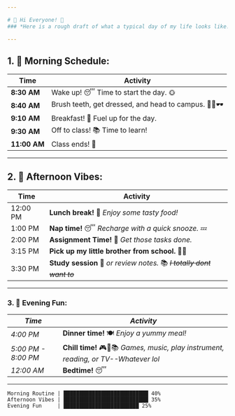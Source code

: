 ```yaml
---

# 🌟 Hi Everyone! 🌟  
### *Here is a rough draft of what a typical day of my life looks like!* 😊

---
```


## 1. 🌅 **Morning Schedule:**
| **Time** | **Activity**                          |
|----------|---------------------------------------|
| **8:30 AM** | Wake up! 😴 Time to start the day. 🌞 |
| **8:40 AM** | Brush teeth, get dressed, and head to campus. 💁‍♀️🕶️ |
| **9:10 AM** | Breakfast! 🍳 Fuel up for the day. |
| **9:30 AM** | Off to class! 📚 Time to learn! |
| **11:00 AM** | Class ends! 🎉 |

---

## 2. 🍔 Afternoon Vibes:

| Time   | Activity                                |
|--------|-----------------------------------------|
| 12:00 PM | **Lunch break!** 🥪 *Enjoy some tasty food!*  |
| 1:00 PM  | **Nap time!** 😴 *Recharge with a quick snooze.* 💤 |
| 2:00 PM  | **Assignment Time!** 📝 *Get those tasks done.*  |
| 3:15 PM  | **Pick up my little brother from school.** 🚗👦 |
| 3:30 PM  | **Study session** 📖 *or review notes.* 📚 *~~I totally dont want to~~*  |

---

### 3. 🌙 Evening Fun:

| *Time*    | *Activity*                               |
|-----------|------------------------------------------|
| *4:00 PM* | **Dinner time!** 🍽️ *Enjoy a yummy meal!* |
| *5:00 PM - 8:00 PM* | **Chill time!** 🎮🎸📚 *Games, music, play instrument, reading, or TV--Whatever lol* |
| *12:00 AM* | **Bedtime!** 😴                         |

---

```plaintext
Morning Routine | ███████████████████████████ 40%
Afternoon Vibes | ███████████████████████████ 35%
Evening Fun     | ████████████████████████ 25%



